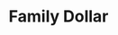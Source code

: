 ---
title: "Family Dollar"
url: /los-angeles/family-dollar-south-vermont-avenue/
shop: variety store
---